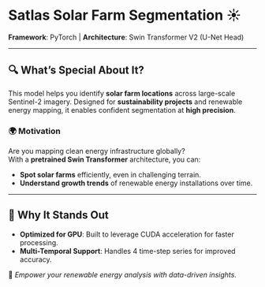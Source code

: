 # Satlas Solar Farm Segmentation ☀️  
**Framework**: PyTorch | **Architecture**: Swin Transformer V2 (U-Net Head)  

---

## 🔍 What’s Special About It?  
This model helps you identify **solar farm locations** across large-scale Sentinel-2 imagery. Designed for **sustainability projects** and renewable energy mapping, it enables confident segmentation at **high precision**.  

### 🌍 Motivation  
Are you mapping clean energy infrastructure globally?  
With a **pretrained Swin Transformer** architecture, you can:  
- **Spot solar farms** efficiently, even in challenging terrain.  
- **Understand growth trends** of renewable energy installations over time.  

---

## 🚀 Why It Stands Out  
- **Optimized for GPU**: Built to leverage CUDA acceleration for faster processing.  
- **Multi-Temporal Support**: Handles 4 time-step series for improved accuracy.  

🔆 *Empower your renewable energy analysis with data-driven insights.*  
